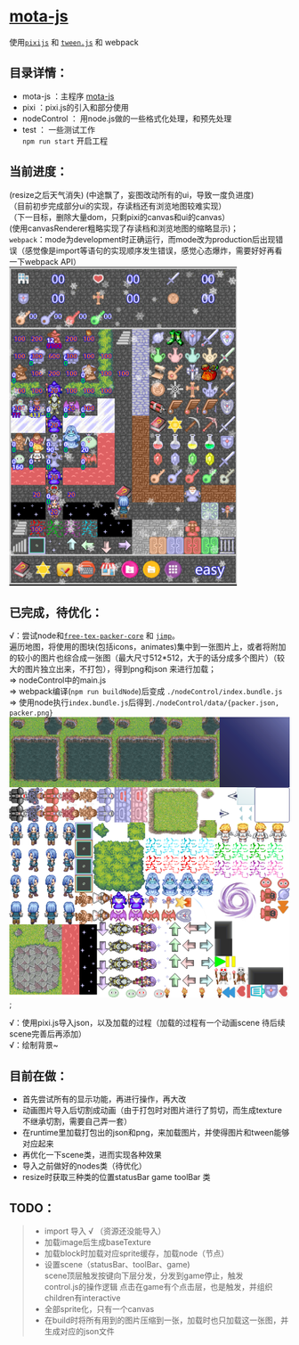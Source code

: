 # [mota-js](https://github.com/ckcz123/mota-js)
使用[`pixijs`](https://github.com/pixijs/pixi.js) 和 [`tween.js`](https://github.com/tweenjs/tween.js) 和 webpack 

## 目录详情：
+ mota-js ：主程序 [mota-js](https://github.com/ckcz123/mota-js)
+ pixi ：pixi.js的引入和部分使用
+ nodeControl ： 用node.js做的一些格式化处理，和预先处理
+ test ： 一些测试工作  
  `npm run start` 开启工程
## 当前进度：
(resize之后天气消失)
(中途飘了，妄图改动所有的ui，导致一度负进度)  
（目前初步完成部分ui的实现，存读档还有浏览地图较难实现）  
（下一目标，删除大量dom，只剩pixi的canvas和ui的canvas）  
(使用canvasRenderer粗略实现了存读档和浏览地图的缩略显示)；   
`webpack`：mode为development时正确运行，而mode改为production后出现错误（感觉像是import等语句的实现顺序发生错误，感觉心态爆炸，需要好好再看一下webpack API）   
![进度图](./nodeControl/images/progress.png) 

## 已完成，待优化：
√：尝试node和[`free-tex-packer-core`](https://github.com/odrick/free-tex-packer-core)  和 [`jimp`](https://github.com/oliver-moran/jimp)。  
遍历地图，将使用的图块(包括icons，animates)集中到一张图片上，或者将附加的较小的图片也综合成一张图（最大尺寸512*512，大于的话分成多个图片）（较大的图片独立出来，不打包），得到png和json 来进行加载；  
  => nodeControl中的main.js  
  => webpack编译(`npm run buildNode`)后变成 `./nodeControl/index.bundle.js`  
  => 使用node执行`index.bundle.js`后得到`./nodeControl/data/{packer.json, packer.png}`  
![一个简单的示例](./nodeControl/data/packer-0.png);

√：使用pixi.js导入json，以及加载的过程（加载的过程有一个动画scene 待后续scene完善后再添加）  
√：绘制背景~
## 目前在做： 
* 首先尝试所有的显示功能，再进行操作，再大改
* 动画图片导入后切割成动画（由于打包时对图片进行了剪切，而生成texture不继承切割，需要自己弄一套）
* 在runtime里加载打包出的json和png，来加载图片，并使得图片和tween能够对应起来
* 再优化一下scene类，进而实现各种效果
* 导入之前做好的nodes类（待优化）
* resize时获取三种类的位置statusBar game toolBar 类

## TODO：
> + import 导入 √ （资源还没能导入）
> + 加载image后生成baseTexture
> + 加载block时加载对应sprite缓存，加载node（节点）
> + 设置scene（statusBar、toolBar、game)  
> scene顶层触发按键向下层分发，分发到game停止，触发  
control.js的操作逻辑
> 点击在game有个点击层，也是触发，并组织children有interactive
> + 全部sprite化，只有一个canvas
> + 在build时将所有用到的图片压缩到一张，加载时也只加载这一张图，并生成对应的json文件 